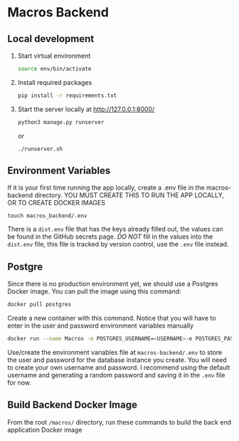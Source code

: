 Macros Backend
===

## Local development

1. Start virtual environment
    ```bash
    source env/bin/activate
    ```
1. Install required packages
    ```bash
    pip install -r requirements.txt
    ```
1. Start the server locally at http://127.0.0.1:8000/
    ```bash
    python3 manage.py runserver
    ```

    or

    ```shell
    ./runserver.sh
    ```

## Environment Variables

If it is your first time running the app locally, create a .env file in the macros-backend directory. YOU MUST CREATE THIS TO RUN THE APP LOCALLY, OR TO CREATE DOCKER IMAGES
```shell
touch macros_backend/.env
```
There is a `dist.env` file that has the keys already filled out, the values can be found in the GitHub secrets page. *DO NOT* fill in the values into the `dist.env` file, this file is tracked by version control, use the `.env` file instead.

## Postgre

Since there is no production environment yet, we should use a Postgres Docker image. You can pull the image using this command:
```bash
docker pull postgres
```

Create a new container with this command. Notice that you will have to enter in the user and password environment variables manually

``` bash
docker run --name Macros -e POSTGRES_USERNAME=<USERNAME>-e POSTGRES_PASSWORD=<PASSWORD> -p 5432:5432 -d postgres
```

Use/create the environment variables file at `macros-backend/.env` to store the user and password for the database instance you create. You will need to create your own username and password. I recommend using the default username and generating a random password and saving it in the `.env` file for now.

## Build Backend Docker Image
From the root `/macros/` directory, run these commands to build the back end application Docker image
